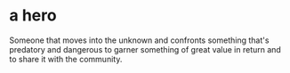 # a hero
Someone that moves into the unknown and confronts something that's predatory  and dangerous to garner something of great value in return and to share it with the community. 
